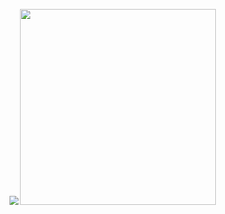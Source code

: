 <img src="https://github-readme-stats.vercel.app/api?username=tropicluv&theme=monokai&show_icons=true&include_all_commits=true"></img>
<img width="355px"  src="https://github-readme-stats.vercel.app/api/top-langs/?username=tropicluv&layout=compact&theme=monokai"></img>


<!-- ![Anurag's GitHub stats](https://github-readme-stats.vercel.app/api?username=tropicLuv&theme=monokai&show_icons=true)
[![Top Langs](https://github-readme-stats.vercel.app/api/top-langs/?username=tropicLuv&layout=compact&theme=monokai)](https://github.com/anuraghazra/github-readme-stats) -->
